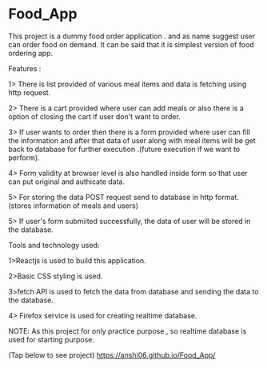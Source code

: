 # Food_App

This project is a dummy food order application . and as name suggest user can order food on demand. It can be said that it is simplest version of food ordering app. 

Features :

1> There is list provided of various meal items and data is fetching using http request.

2> There is a cart provided where user can add meals or also there is a option of closing the cart if user don't want to order.

3> If user wants to order then there is a form provided where user can fill the information and after that data of user along with meal items will be get back to database for further execution .(future execution if we want to perform).

4> Form validity at browser level is also handled inside form so that user can put original and authicate data.

5> For storing the data POST request send to database in http format. (stores information of meals and users)

5> If user's form submiited successfully, the data of user will be stored in the database. 

Tools and technology used:

1>Reactjs is used to build this application.

2>Basic CSS styling is used.

3>fetch API is used to fetch the data from database and sending the data to the database.

4> Firefox service is used for creating realtime database.


NOTE: As this project for only practice purpose , so realtime database is used for starting purpose.


(Tap below to see project)
https://anshi06.github.io/Food_App/
